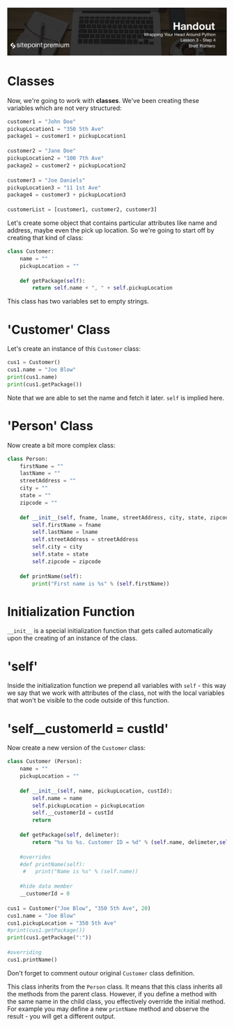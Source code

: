 ![](headings/3.4.png)

# Classes

Now, we're going to work with **classes**. We've been creating these variables which are not very structured:

```py
customer1 = "John Doe"
pickupLocation1 = "350 5th Ave"
package1 = customer1 + pickupLocation1

customer2 = "Jane Doe"
pickupLocation2 = "100 7th Ave"
package2 = customer2 + pickupLocation2

customer3 = "Joe Daniels"
pickupLocation3 = "11 1st Ave"
package4 = customer3 + pickupLocation3

customerList = [customer1, customer2, customer3]
```

Let's create some object that contains particular attributes like name and address, maybe even the pick up location. So we're going to start off by creating that kind of class:

```py
class Customer:
    name = ""
    pickupLocation = ""
    
    def getPackage(self):
        return self.name + ", " + self.pickupLocation
```

This class has two variables set to empty strings.

# 'Customer' Class

Let's create an instance of this `Customer` class:

```py
cus1 = Customer()
cus1.name = "Joe Blow"
print(cus1.name)
print(cus1.getPackage())
```

Note that we are able to set the name and fetch it later. `self` is implied here.

# 'Person' Class

Now create a bit more complex class:

```py
class Person:
    firstName = ""
    lastName = ""
    streetAddress = ""
    city = ""
    state = ""
    zipcode = ""
    
    def __init__(self, fname, lname, streetAddress, city, state, zipcode):
        self.firstName = fname 
        self.lastName = lname
        self.streetAddress = streetAddress 
        self.city = city 
        self.state = state 
        self.zipcode = zipcode
    
    def printName(self):
        print("First name is %s" % (self.firstName))
```

# Initialization Function

`__init__` is a special initialization function that gets called automatically upon the creating of an instance of the class.

# 'self'

Inside the initialization function we prepend all variables with `self` - this way we say that we work with attributes of the class, not with the local variables that won't be visible to the code outside of this function.

# 'self__customerId = custId'

Now create a new version of the `Customer` class:

```py
class Customer (Person):
    name = ""
    pickupLocation = ""
    
    def __init__(self, name, pickupLocation, custId):
        self.name = name
        self.pickupLocation = pickupLocation
        self.__customerId = custId
        return
        
    def getPackage(self, delimeter):
        return "%s %s %s. Customer ID = %d" % (self.name, delimeter,self.pickupLocation, self.__customerId)
    
    #overrides
    #def printName(self):
     #   print("Name is %s" % (self.name))
     
    #hide data member
    __customerId = 0
        
cus1 = Customer("Joe Blow", "350 5th Ave", 20)
cus1.name = "Joe Blow"
cus1.pickupLocation = "350 5th Ave"
#print(cus1.getPackage())
print(cus1.getPackage(":"))

#overriding
cus1.printName()
```

Don't forget to comment outour original `Customer` class definition.

This class inherits from the `Person` class. It means that this class inherits all the methods from the parent class. However, if you define a method with the same name in the child class, you effectively override the initial method. For example you may define a new `printName` method and observe the result - you will get a different output.